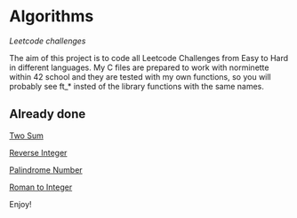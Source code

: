 # Algorithms
*Leetcode challenges*

The aim of this project is to code all Leetcode Challenges from Easy to Hard in different languages. My C files are prepared to work with norminette within 42 school and they are tested with my own functions, so you will probably see ft_* insted of the library functions with the same names.

## Already done

[Two Sum](./document.md/#two-sum)

[Reverse Integer](./document.md/#reverse-integer)

[Palindrome Number](./document.md/#palindrome-number)

[Roman to Integer](./document.md/#roman-to-integer)

Enjoy!
